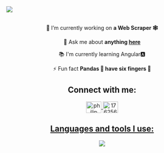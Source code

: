 <div>
    <img align = "center" src = "https://i.pinimg.com/originals/d0/00/b3/d000b3641dcec6b05f48f3c6b76ff6ad.gif" width = "max" height = "auto">
</div>
<div align="center">
 <br>

 🔭 I’m currently working on **a Web Scraper 🕸️**

 💬 Ask me about **anything [here](https://github.com/philipAthanasopoulos/philipAthanasopoulos/issues)**

 📚 I'm currently learning Angular🅰️

 ⚡ Fun fact **Pandas 🐼 have six fingers 🐾**
 
 </div>
<h2 align="center">Connect with me:</h2>
<div align="center"> 
  <a href="https://www.linkedin.com/in/philip-athanasopoulos-a3709b243" target="blank">
      <img align="center" src="https://raw.githubusercontent.com/rahuldkjain/github-profile-readme-generator/master/src/images/icons/Social/linked-in-alt.svg" alt="philip athanasopoulos" height="30" width="40" />
  </a>
  <a href="https://stackoverflow.com/users/17625629" target="blank">
      <img align="center" src="https://raw.githubusercontent.com/rahuldkjain/github-profile-readme-generator/master/src/images/icons/Social/stack-overflow.svg" alt="17625629" height="30" width="40" />
  </a>
 

<p align="center">
  <a href="https://skillicons.dev">
      <h2 align = "center">Languages and tools I use:</h2>
      <div align = "center">
        <img src="https://skillicons.dev/icons?i=java,idea,maven,git,c,vscode,linux,python,firebase,js,html,css,bots" />
      </div>
  </a>
</p>
